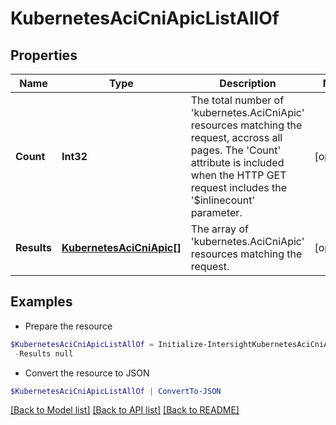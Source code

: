 # KubernetesAciCniApicListAllOf
## Properties

Name | Type | Description | Notes
------------ | ------------- | ------------- | -------------
**Count** | **Int32** | The total number of &#39;kubernetes.AciCniApic&#39; resources matching the request, accross all pages. The &#39;Count&#39; attribute is included when the HTTP GET request includes the &#39;$inlinecount&#39; parameter. | [optional] 
**Results** | [**KubernetesAciCniApic[]**](KubernetesAciCniApic.md) | The array of &#39;kubernetes.AciCniApic&#39; resources matching the request. | [optional] 

## Examples

- Prepare the resource
```powershell
$KubernetesAciCniApicListAllOf = Initialize-IntersightKubernetesAciCniApicListAllOf  -Count null `
 -Results null
```

- Convert the resource to JSON
```powershell
$KubernetesAciCniApicListAllOf | ConvertTo-JSON
```

[[Back to Model list]](../README.md#documentation-for-models) [[Back to API list]](../README.md#documentation-for-api-endpoints) [[Back to README]](../README.md)

